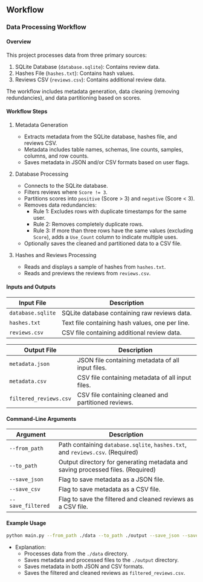## Workflow

### Data Processing Workflow

#### Overview

This project processes data from three primary sources:

1. SQLite Database (`database.sqlite`): Contains review data.
2. Hashes File (`hashes.txt`): Contains hash values.
3. Reviews CSV (`reviews.csv`): Contains additional review data.

The workflow includes metadata generation, data cleaning (removing redundancies), and data partitioning based on scores.

#### Workflow Steps

1. Metadata Generation
   - Extracts metadata from the SQLite database, hashes file, and reviews CSV.
   - Metadata includes table names, schemas, line counts, samples, columns, and row counts.
   - Saves metadata in JSON and/or CSV formats based on user flags.

2. Database Processing
   - Connects to the SQLite database.
   - Filters reviews where `Score != 3`.
   - Partitions scores into `positive` (Score > 3) and `negative` (Score < 3).
   - Removes data redundancies:
     - Rule 1: Excludes rows with duplicate timestamps for the same user.
     - Rule 2: Removes completely duplicate rows.
     - Rule 3: If more than three rows have the same values (excluding `Score`), adds a `Use_Count` column to indicate multiple uses.
   - Optionally saves the cleaned and partitioned data to a CSV file.

3. Hashes and Reviews Processing
   - Reads and displays a sample of hashes from `hashes.txt`.
   - Reads and previews the reviews from `reviews.csv`.

#### Inputs and Outputs

| Input File       | Description                                      |
|----------------------|------------------------------------------------------|
| `database.sqlite`    | SQLite database containing raw reviews data.         |
| `hashes.txt`         | Text file containing hash values, one per line.      |
| `reviews.csv`        | CSV file containing additional review data.          |

| Output File            | Description                                      |
|----------------------------|------------------------------------------------------|
| `metadata.json`            | JSON file containing metadata of all input files.    |
| `metadata.csv`             | CSV file containing metadata of all input files.     |
| `filtered_reviews.csv`     | CSV file containing cleaned and partitioned reviews. |

#### Command-Line Arguments

| Argument        | Description                                           |
|---------------------|-----------------------------------------------------------|
| `--from_path`       | Path containing `database.sqlite`, `hashes.txt`, and `reviews.csv`. (Required) |
| `--to_path`         | Output directory for generating metadata and saving processed files. (Required) |
| `--save_json`       | Flag to save metadata as a JSON file.                     |
| `--save_csv`        | Flag to save metadata as a CSV file.                      |
| `--save_filtered`   | Flag to save the filtered and cleaned reviews as a CSV file. |

#### Example Usage

```bash
python main.py --from_path ./data --to_path ./output --save_json --save_csv --save_filtered
```

- Explanation:
  - Processes data from the `./data` directory.
  - Saves metadata and processed files to the `./output` directory.
  - Saves metadata in both JSON and CSV formats.
  - Saves the filtered and cleaned reviews as `filtered_reviews.csv`.
